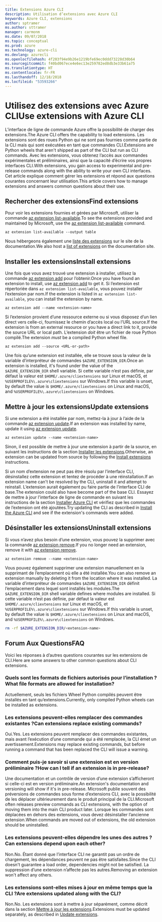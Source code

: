 ```yaml
---
title: Extensions Azure CLI
description: Utilisation d’extensions avec Azure CLI
keywords: Azure CLI, extensions
author: sptramer
ms.author: sttramer
manager: carmonm
ms.date: 09/07/2018
ms.topic: conceptual
ms.prod: azure
ms.technology: azure-cli
ms.devlang: azurecli
ms.openlocfilehash: 4f203f94e9b26e1219bfe69ec0ddd73228d30b64
ms.sourcegitcommit: f40bd067ece4e6ec13e259782ed8db3e33b61a75
ms.translationtype: HT
ms.contentlocale: fr-FR
ms.lasthandoff: 12/18/2018
ms.locfileid: "53593266"
---
```

# <a name="use-extensions-with-azure-cli"></a><span data-ttu-id="32206-104">Utilisez des extensions avec Azure CLI</span><span class="sxs-lookup"><span data-stu-id="32206-104">Use extensions with Azure CLI</span></span> 

<span data-ttu-id="32206-105">L’interface de ligne de commande Azure offre la possibilité de charger des extensions.</span><span class="sxs-lookup"><span data-stu-id="32206-105">The Azure CLI offers the capability to load extensions.</span></span> <span data-ttu-id="32206-106">Les extensions sont des roues Python qui ne sont pas fournies comme partie de la CLI mais qui sont exécutées en tant que commandes CLI.</span><span class="sxs-lookup"><span data-stu-id="32206-106">Extensions are Python wheels that aren't shipped as part of the CLI but run as CLI commands.</span></span>
<span data-ttu-id="32206-107">Avec les extensions, vous obtenez l’accès aux commandes expérimentales et préliminaires, ainsi que la capacité d’écrire vos propres interfaces CLI.</span><span class="sxs-lookup"><span data-stu-id="32206-107">With extensions, you gain access to experimental and pre-release commands along with the ability to write your own CLI interfaces.</span></span> <span data-ttu-id="32206-108">Cet article explique comment gérer les extensions et répond aux questions courantes concernant leur utilisation.</span><span class="sxs-lookup"><span data-stu-id="32206-108">This article covers how to manage extensions and answers common questions about their use.</span></span>

## <a name="find-extensions"></a><span data-ttu-id="32206-109">Rechercher des extensions</span><span class="sxs-lookup"><span data-stu-id="32206-109">Find extensions</span></span>

<span data-ttu-id="32206-110">Pour voir les extensions fournies et gérées par Microsoft, utiliser la commande [az extension list-available](/cli/azure/extension#az-extension-list-available).</span><span class="sxs-lookup"><span data-stu-id="32206-110">To see the extensions provided and maintained by Microsoft, use the [az extension list-available](/cli/azure/extension#az-extension-list-available) command.</span></span>

```azurecli-interactive
az extension list-available --output table
```

<span data-ttu-id="32206-111">Nous hébergeons également une [liste des extensions](azure-cli-extensions-list.md) sur le site de la documentation.</span><span class="sxs-lookup"><span data-stu-id="32206-111">We also host a [list of extensions](azure-cli-extensions-list.md) on the documentation site.</span></span>

## <a name="install-extensions"></a><span data-ttu-id="32206-112">Installer les extensions</span><span class="sxs-lookup"><span data-stu-id="32206-112">Install extensions</span></span>

<span data-ttu-id="32206-113">Une fois que vous avez trouvé une extension à installer, utilisez la commande [az extension add](https://docs.microsoft.com/cli/azure/extension#az-extension-add) pour l’obtenir.</span><span class="sxs-lookup"><span data-stu-id="32206-113">Once you have found an extension to install, use [az extension add](https://docs.microsoft.com/cli/azure/extension#az-extension-add) to get it.</span></span> <span data-ttu-id="32206-114">Si l’extension est répertoriée dans `az extension list-available`, vous pouvez installer l’extension par nom.</span><span class="sxs-lookup"><span data-stu-id="32206-114">If the extension is listed in `az extension list-available`, you can install the extension by name.</span></span>

```azurecli-interactive
az extension add --name <extension-name>
```

<span data-ttu-id="32206-115">Si l’extension provient d’une ressource externe ou si vous disposez d’un lien direct vers celle-ci, fournissez le chemin d’accès local ou l’URL source.</span><span class="sxs-lookup"><span data-stu-id="32206-115">If the extension is from an external resource or you have a direct link to it, provide the source URL or local path.</span></span> <span data-ttu-id="32206-116">L’extension _doit_ être un fichier de roue Python compilé.</span><span class="sxs-lookup"><span data-stu-id="32206-116">The extension _must_ be a compiled Python wheel file.</span></span>

```azurecli-interactive
az extension add --source <URL-or-path>
```

<span data-ttu-id="32206-117">Une fois qu’une extension est installée, elle se trouve sous la valeur de la variable d’interpréteur de commandes `$AZURE_EXTENSION_DIR`.</span><span class="sxs-lookup"><span data-stu-id="32206-117">Once an extension is installed, it's found under the value of the `$AZURE_EXTENSION_DIR` shell variable.</span></span> <span data-ttu-id="32206-118">Si cette variable n’est pas définie, par défaut la valeur est `$HOME/.azure/cliextensions` sur Linux et macOS, et `%USERPROFILE%\.azure\cliextensions` sur Windows.</span><span class="sxs-lookup"><span data-stu-id="32206-118">If this variable is unset, by default the value is `$HOME/.azure/cliextensions` on Linux and macOS, and `%USERPROFILE%\.azure\cliextensions` on Windows.</span></span>

## <a name="update-extensions"></a><span data-ttu-id="32206-119">Mettre à jour les extensions</span><span class="sxs-lookup"><span data-stu-id="32206-119">Update extensions</span></span>

<span data-ttu-id="32206-120">Si une extension a été installée par nom, mettez-la à jour à l’aide de la commande [az extension update](https://docs.microsoft.com/cli/azure/extension#az-extension-update).</span><span class="sxs-lookup"><span data-stu-id="32206-120">If an extension was installed by name, update it using [az extension update](https://docs.microsoft.com/cli/azure/extension#az-extension-update).</span></span>

```azurecli-interactive
az extension update --name <extension-name>
```

<span data-ttu-id="32206-121">Sinon, il est possible de mettre à jour une extension à partir de la source, en suivant les instructions de la section [Installer les extensions](#install-extensions).</span><span class="sxs-lookup"><span data-stu-id="32206-121">Otherwise, an extension can be updated from source by following the [Install extensions](#install-extensions) instructions.</span></span>

<span data-ttu-id="32206-122">Si un nom d’extension ne peut pas être résolu par l’interface CLI, désinstallez cette extension et tentez de procéder à une réinstallation.</span><span class="sxs-lookup"><span data-stu-id="32206-122">If an extension name can't be resolved by the CLI, uninstall it and attempt to reinstall.</span></span> <span data-ttu-id="32206-123">L’extension aurait également pu faire partie de l’interface CLI de base.</span><span class="sxs-lookup"><span data-stu-id="32206-123">The extension could also have become part of the base CLI.</span></span>
<span data-ttu-id="32206-124">Essayez de mettre à jour l’interface de ligne de commande en suivant les instructions de la section [Installer Azure CLI](install-azure-cli.md) et vérifiez que les commandes de l’extension ont été ajoutées.</span><span class="sxs-lookup"><span data-stu-id="32206-124">Try updating the CLI as described in [Install the Azure CLI](install-azure-cli.md) and see if the extension's commands were added.</span></span>

## <a name="uninstall-extensions"></a><span data-ttu-id="32206-125">Désinstaller les extensions</span><span class="sxs-lookup"><span data-stu-id="32206-125">Uninstall extensions</span></span>

<span data-ttu-id="32206-126">Si vous n’avez plus besoin d’une extension, vous pouvez la supprimer avec la commande [az extension remove](https://docs.microsoft.com/cli/azure/extension#az-extension-remove).</span><span class="sxs-lookup"><span data-stu-id="32206-126">If you no longer need an extension, remove it with [az extension remove](https://docs.microsoft.com/cli/azure/extension#az-extension-remove).</span></span>

```azurecli-interactive
az extension remove --name <extension-name>
```

<span data-ttu-id="32206-127">Vous pouvez également supprimer une extension manuellement en la supprimant de l’emplacement où elle a été installée.</span><span class="sxs-lookup"><span data-stu-id="32206-127">You can also remove an extension manually by deleting it from the location where it was installed.</span></span> <span data-ttu-id="32206-128">La variable d’interpréteur de commandes `$AZURE_EXTENSION_DIR` définit l’emplacement dans lequel sont installés les modules.</span><span class="sxs-lookup"><span data-stu-id="32206-128">The `$AZURE_EXTENSION_DIR` shell variable defines where modules are installed.</span></span>
<span data-ttu-id="32206-129">Si cette variable n’est pas définie, par défaut la valeur est `$HOME/.azure/cliextensions` sur Linux et macOS, et `%USERPROFILE%\.azure\cliextensions` sur Windows.</span><span class="sxs-lookup"><span data-stu-id="32206-129">If this variable is unset, by default the value is `$HOME/.azure/cliextensions` on Linux and macOS, and `%USERPROFILE%\.azure\cliextensions` on Windows.</span></span>

```bash
rm -rf $AZURE_EXTENSION_DIR/<extension-name>
```

## <a name="faq"></a><span data-ttu-id="32206-130">Forum Aux Questions</span><span class="sxs-lookup"><span data-stu-id="32206-130">FAQ</span></span>

<span data-ttu-id="32206-131">Voici les réponses à d’autres questions courantes sur les extensions de CLI.</span><span class="sxs-lookup"><span data-stu-id="32206-131">Here are some answers to other common questions about CLI extensions.</span></span>

### <a name="what-file-formats-are-allowed-for-installation"></a><span data-ttu-id="32206-132">Quels sont les formats de fichiers autorisés pour l’installation ?</span><span class="sxs-lookup"><span data-stu-id="32206-132">What file formats are allowed for installation?</span></span>

<span data-ttu-id="32206-133">Actuellement, seuls les fichiers Wheel Python compilés peuvent être installés en tant qu’extensions.</span><span class="sxs-lookup"><span data-stu-id="32206-133">Currently, only compiled Python wheels can be installed as extensions.</span></span>

### <a name="can-extensions-replace-existing-commands"></a><span data-ttu-id="32206-134">Les extensions peuvent-elles remplacer des commandes existantes ?</span><span class="sxs-lookup"><span data-stu-id="32206-134">Can extensions replace existing commands?</span></span>

<span data-ttu-id="32206-135">Oui.</span><span class="sxs-lookup"><span data-stu-id="32206-135">Yes.</span></span> <span data-ttu-id="32206-136">Les extensions peuvent remplacer des commandes existantes, mais avant l’exécution d’une commande qui a été remplacée, la CLI émet un avertissement.</span><span class="sxs-lookup"><span data-stu-id="32206-136">Extensions may replace existing commands, but before running a command that has been replaced the CLI will issue a warning.</span></span>

### <a name="how-can-i-tell-if-an-extension-is-in-pre-release"></a><span data-ttu-id="32206-137">Comment puis-je savoir si une extension est en version préliminaire ?</span><span class="sxs-lookup"><span data-stu-id="32206-137">How can I tell if an extension is in pre-release?</span></span>

<span data-ttu-id="32206-138">Une documentation et un contrôle de version d’une extension s’afficheront si celle-ci est en version préliminaire.</span><span class="sxs-lookup"><span data-stu-id="32206-138">An extension's documentation and versioning will show if it's in pre-release.</span></span> <span data-ttu-id="32206-139">Microsoft publie souvent des préversions de commandes sous forme d’extensions CLI, avec la possibilité de les déplacer ultérieurement dans le produit principal de la CLI.</span><span class="sxs-lookup"><span data-stu-id="32206-139">Microsoft often releases preview commands as CLI extensions, with the option of moving them into the main CLI product later.</span></span> <span data-ttu-id="32206-140">Lorsque les commandes sont déplacées en dehors des extensions, vous devez désinstaller l’ancienne extension.</span><span class="sxs-lookup"><span data-stu-id="32206-140">When commands are moved out of extensions, the old extension should be uninstalled.</span></span> 

### <a name="can-extensions-depend-upon-each-other"></a><span data-ttu-id="32206-141">Les extensions peuvent-elles dépendre les unes des autres ?</span><span class="sxs-lookup"><span data-stu-id="32206-141">Can extensions depend upon each other?</span></span>

<span data-ttu-id="32206-142"> Non.</span><span class="sxs-lookup"><span data-stu-id="32206-142">No.</span></span> <span data-ttu-id="32206-143">Étant donné que l’interface CLI ne garantit pas un ordre de chargement, les dépendances peuvent ne pas être satisfaites.</span><span class="sxs-lookup"><span data-stu-id="32206-143">Since the CLI doesn't guarantee a load order, dependencies might not be satisfied.</span></span> <span data-ttu-id="32206-144">La suppression d’une extension n’affecte pas les autres.</span><span class="sxs-lookup"><span data-stu-id="32206-144">Removing an extension won't affect any others.</span></span>

### <a name="are-extensions-updated-along-with-the-cli"></a><span data-ttu-id="32206-145">Les extensions sont-elles mises à jour en même temps que la CLI ?</span><span class="sxs-lookup"><span data-stu-id="32206-145">Are extensions updated along with the CLI?</span></span>

<span data-ttu-id="32206-146"> Non.</span><span class="sxs-lookup"><span data-stu-id="32206-146">No.</span></span> <span data-ttu-id="32206-147">Les extensions sont à mettre à jour séparément, comme décrit dans la section [Mettre à jour les extensions](#update-extensions).</span><span class="sxs-lookup"><span data-stu-id="32206-147">Extensions must be updated separately, as described in [Update extensions](#update-extensions).</span></span>
